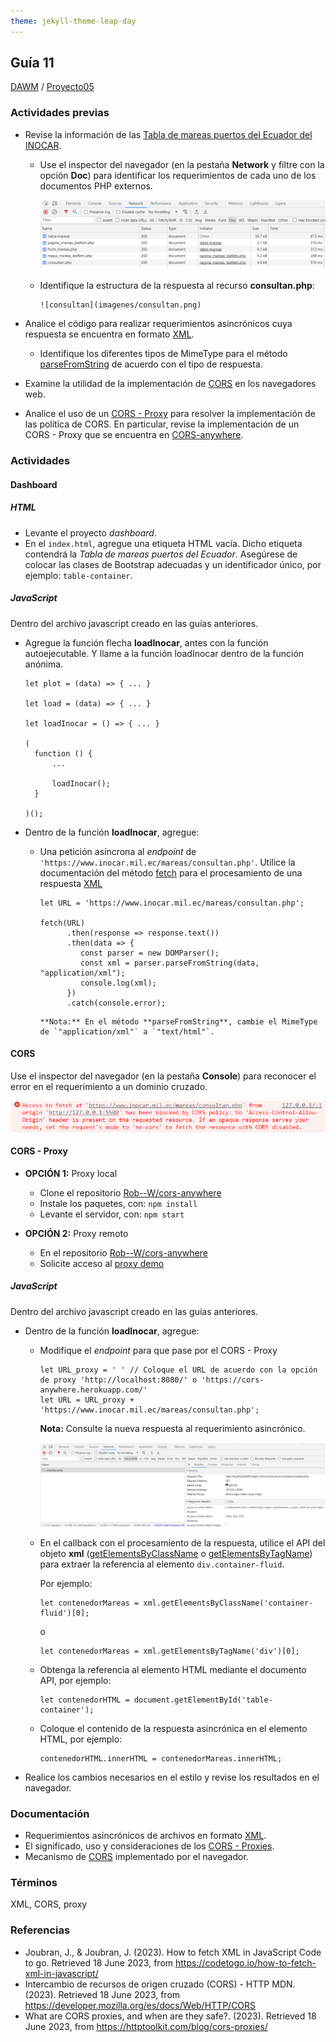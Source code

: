 ```yaml
---
theme: jekyll-theme-leap-day
---
```


## Guía 11

[DAWM](/DAWM/) / [Proyecto05](/DAWM/proyectos/2023/proyecto05)

### Actividades previas

* Revise la información de las [Tabla de mareas puertos del Ecuador del INOCAR](https://www.inocar.mil.ec/web/index.php/productos/tabla-mareas).

	- Use el inspector del navegador (en la pestaña **Network** y filtre con la opción **Doc**) para identificar los requerimientos de cada uno de los documentos PHP externos. 

  		![docs](imagenes/docs.png)

  - Identifique la estructura de la respuesta al recurso **consultan.php**:

  		![consultan](imagenes/consultan.png)

* Analice el código para realizar requerimientos asincrónicos cuya respuesta se encuentra en formato [XML](https://codetogo.io/how-to-fetch-xml-in-javascript/).
	- Identifique los diferentes tipos de MimeType para el método [parseFromString](https://developer.mozilla.org/en-US/docs/Web/API/DOMParser/parseFromString) de acuerdo con el tipo de respuesta.

* Examine la utilidad de la implementación de [CORS](https://developer.mozilla.org/es/docs/Web/HTTP/CORS) en los navegadores web.

* Analice el uso de un [CORS - Proxy](https://httptoolkit.com/blog/cors-proxies/) para resolver la implementación de las política de CORS. En particular, revise la implementación de un CORS - Proxy que se encuentra en [CORS-anywhere](https://github.com/Rob--W/cors-anywhere).

 
### Actividades

#### Dashboard

##### HTML

* Levante el proyecto _dashboard_.
* En el `index.html`, agregue una etiqueta HTML vacía. Dicho etiqueta contendrá la _Tabla de mareas puertos del Ecuador_. Asegúrese de colocar las clases de Bootstrap adecuadas y un identificador único, por ejemplo: `table-container`. 

##### JavaScript

Dentro del archivo javascript creado en las guías anteriores.

* Agregue la función flecha **loadInocar**, antes con la función autoejecutable. Y llame a la función loadInocar dentro de la función anónima.

  ```
  let plot = (data) => { ... }

  let load = (data) => { ... }
  
  let loadInocar = () => { ... }

  (
    function () { 
    	... 

    	loadInocar();
    }

  )();
  ```

* Dentro de la función **loadInocar**, agregue:

  - Una petición asíncrona al _endpoint_ de `'https://www.inocar.mil.ec/mareas/consultan.php'`. Utilice la documentación del método [fetch](https://www.javascripttutorial.net/javascript-fetch-api/) para el procesamiento de una respuesta [XML](https://codetogo.io/how-to-fetch-xml-in-javascript/)

	  ```
	  let URL = 'https://www.inocar.mil.ec/mareas/consultan.php';

	  fetch(URL)
		 	.then(response => response.text())
			.then(data => {
			   const parser = new DOMParser();
			   const xml = parser.parseFromString(data, "application/xml");
			   console.log(xml);
			})
			.catch(console.error);
	  ```

		**Nota:** En el método **parseFromString**, cambie el MimeType de `"application/xml"` a `"text/html"`.


#### CORS

Use el inspector del navegador (en la pestaña **Console**) para reconocer el error en el requerimiento a un dominio cruzado. 

![cors](imagenes/cors.png)

#### CORS - Proxy

* **OPCIÓN 1:** Proxy local

	+ Clone el repositorio [Rob--W/cors-anywhere](https://github.com/Rob--W/cors-anywhere) 
	+ Instale los paquetes, con: `npm install`
	+ Levante el servidor, con: `npm start`

* **OPCIÓN 2:** Proxy remoto
	
	+ En el repositorio [Rob--W/cors-anywhere](https://github.com/Rob--W/cors-anywhere)
	+ Solicite acceso al [proxy demo](https://cors-anywhere.herokuapp.com/corsdemo)

##### JavaScript

Dentro del archivo javascript creado en las guías anteriores.

* Dentro de la función **loadInocar**, agregue:

	- Modifique el _endpoint_ para que pase por el CORS - Proxy

		```
		let URL_proxy = ' ' // Coloque el URL de acuerdo con la opción de proxy 'http://localhost:8080/' o 'https://cors-anywhere.herokuapp.com/'
	  let URL = URL_proxy + 'https://www.inocar.mil.ec/mareas/consultan.php';
	  ```

		**Nota:** Consulte la nueva respuesta al requerimiento asincrónico.

		![proxyconsultan](imagenes/proxyconsultan.png)


	- En el callback con el procesamiento de la respuesta, utilice el API del objeto **xml** ([getElementsByClassName](https://developer.mozilla.org/es/docs/Web/API/Document/getElementsByClassName) o [getElementsByTagName](https://developer.mozilla.org/es/docs/Web/API/Document/getElementsByTagName)) para extraer la referencia al elemento `div.container-fluid`.

  		Por ejemplo:

	  ```
	  let contenedorMareas = xml.getElementsByClassName('container-fluid')[0];
	  ```

	  o 

	  ```
	  let contenedorMareas = xml.getElementsByTagName('div')[0];
	  ```

  - Obtenga la referencia al elemento HTML mediante el documento API, por ejemplo:
  	  
	  ```
	  let contenedorHTML = document.getElementById('table-container');
	  ```

  - Coloque el contenido de la respuesta asincrónica en el elemento HTML, por ejemplo:

	  ```
	  contenedorHTML.innerHTML = contenedorMareas.innerHTML;
	  ```

* Realice los cambios necesarios en el estilo y revise los resultados en el navegador.

### Documentación

* Requerimientos asincrónicos de archivos en formato [XML](https://codetogo.io/how-to-fetch-xml-in-javascript/).
* El significado, uso y consideraciones de los [CORS - Proxies](https://httptoolkit.com/blog/cors-proxies/).
* Mecanismo de [CORS](https://developer.mozilla.org/es/docs/Web/HTTP/CORS) implementado por el navegador.

### Términos

XML, CORS, proxy

### Referencias

* Joubran, J., & Joubran, J. (2023). How to fetch XML in JavaScript  Code to go. Retrieved 18 June 2023, from https://codetogo.io/how-to-fetch-xml-in-javascript/
* Intercambio de recursos de origen cruzado (CORS) - HTTP MDN. (2023). Retrieved 18 June 2023, from https://developer.mozilla.org/es/docs/Web/HTTP/CORS
* What are CORS proxies, and when are they safe?. (2023). Retrieved 18 June 2023, from https://httptoolkit.com/blog/cors-proxies/